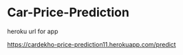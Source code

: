 # Car-Price-Prediction

heroku url for app 

https://cardekho-price-prediction11.herokuapp.com/predict
